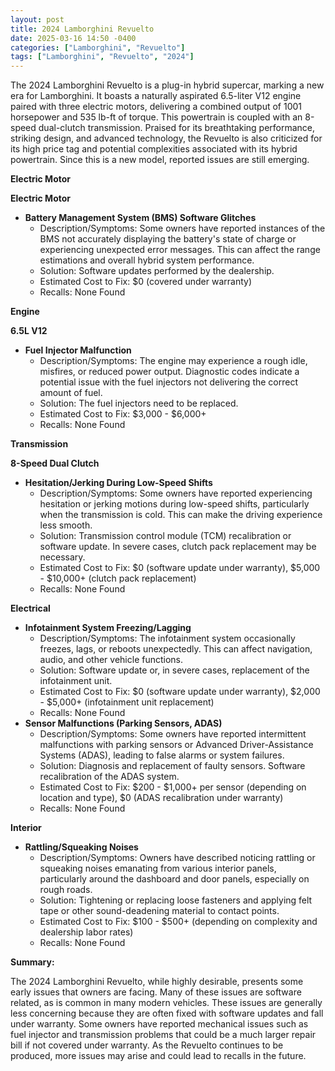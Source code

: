 ```yaml
---
layout: post
title: 2024 Lamborghini Revuelto
date: 2025-03-16 14:50 -0400
categories: ["Lamborghini", "Revuelto"]
tags: ["Lamborghini", "Revuelto", "2024"]
---
```

The 2024 Lamborghini Revuelto is a plug-in hybrid supercar, marking a new era for Lamborghini. It boasts a naturally aspirated 6.5-liter V12 engine paired with three electric motors, delivering a combined output of 1001 horsepower and 535 lb-ft of torque. This powertrain is coupled with an 8-speed dual-clutch transmission. Praised for its breathtaking performance, striking design, and advanced technology, the Revuelto is also criticized for its high price tag and potential complexities associated with its hybrid powertrain. Since this is a new model, reported issues are still emerging.

**Electric Motor**

**Electric Motor**
*   **Battery Management System (BMS) Software Glitches**
    *   Description/Symptoms: Some owners have reported instances of the BMS not accurately displaying the battery's state of charge or experiencing unexpected error messages. This can affect the range estimations and overall hybrid system performance.
    *   Solution: Software updates performed by the dealership.
    *   Estimated Cost to Fix: $0 (covered under warranty)
    *   Recalls: None Found

**Engine**

**6.5L V12**
* **Fuel Injector Malfunction**
    * Description/Symptoms: The engine may experience a rough idle, misfires, or reduced power output. Diagnostic codes indicate a potential issue with the fuel injectors not delivering the correct amount of fuel.
    * Solution: The fuel injectors need to be replaced.
    * Estimated Cost to Fix: $3,000 - $6,000+
    * Recalls: None Found

**Transmission**

**8-Speed Dual Clutch**
*   **Hesitation/Jerking During Low-Speed Shifts**
    *   Description/Symptoms: Some owners have reported experiencing hesitation or jerking motions during low-speed shifts, particularly when the transmission is cold. This can make the driving experience less smooth.
    *   Solution: Transmission control module (TCM) recalibration or software update. In severe cases, clutch pack replacement may be necessary.
    *   Estimated Cost to Fix: $0 (software update under warranty), $5,000 - $10,000+ (clutch pack replacement)
    *   Recalls: None Found

**Electrical**

*   **Infotainment System Freezing/Lagging**
    *   Description/Symptoms: The infotainment system occasionally freezes, lags, or reboots unexpectedly. This can affect navigation, audio, and other vehicle functions.
    *   Solution: Software update or, in severe cases, replacement of the infotainment unit.
    *   Estimated Cost to Fix: $0 (software update under warranty), $2,000 - $5,000+ (infotainment unit replacement)
    *   Recalls: None Found
*   **Sensor Malfunctions (Parking Sensors, ADAS)**
    *   Description/Symptoms: Some owners have reported intermittent malfunctions with parking sensors or Advanced Driver-Assistance Systems (ADAS), leading to false alarms or system failures.
    *   Solution: Diagnosis and replacement of faulty sensors. Software recalibration of the ADAS system.
    *   Estimated Cost to Fix: $200 - $1,000+ per sensor (depending on location and type), $0 (ADAS recalibration under warranty)
    *   Recalls: None Found

**Interior**

*   **Rattling/Squeaking Noises**
    *   Description/Symptoms: Owners have described noticing rattling or squeaking noises emanating from various interior panels, particularly around the dashboard and door panels, especially on rough roads.
    *   Solution: Tightening or replacing loose fasteners and applying felt tape or other sound-deadening material to contact points.
    *   Estimated Cost to Fix: $100 - $500+ (depending on complexity and dealership labor rates)
    *   Recalls: None Found

**Summary:**

The 2024 Lamborghini Revuelto, while highly desirable, presents some early issues that owners are facing. Many of these issues are software related, as is common in many modern vehicles. These issues are generally less concerning because they are often fixed with software updates and fall under warranty. Some owners have reported mechanical issues such as fuel injector and transmission problems that could be a much larger repair bill if not covered under warranty. As the Revuelto continues to be produced, more issues may arise and could lead to recalls in the future.

